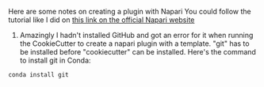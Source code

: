 Here are some notes on creating a plugin with Napari
You could follow the tutorial like I did on [this link on the official Napari website](https://napari.org/stable/plugins/first_plugin.html) 

1. Amazingly I hadn't installed GitHub and got an error for it when running the CookieCutter to create a napari plugin with a template. "git" has to be installed before "cookiecutter" can be installed. Here's the command to install git in Conda:

```conda install git``` 
